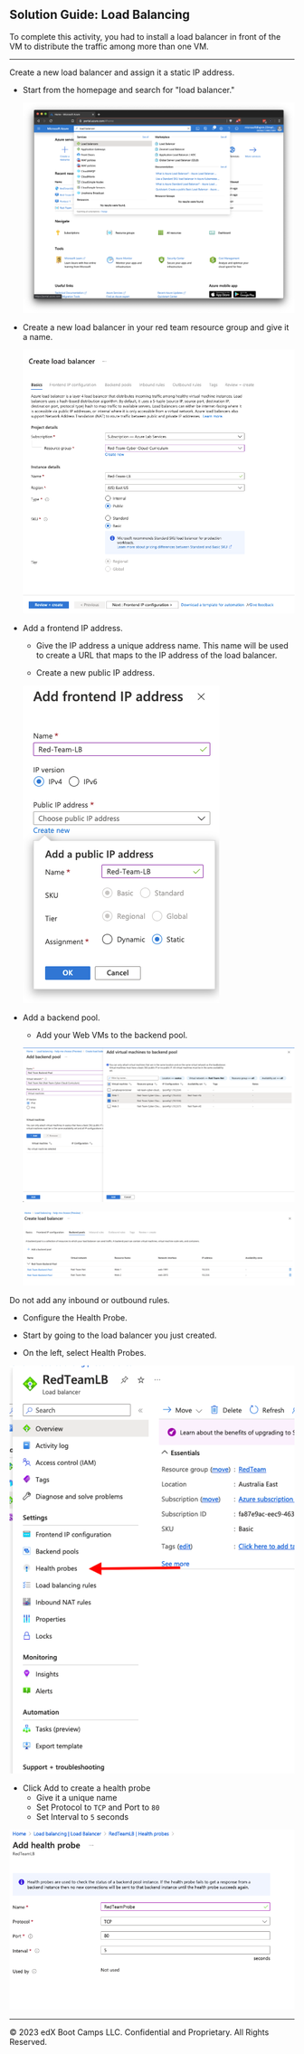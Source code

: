 ## Solution Guide: Load Balancing

To complete this activity, you had to install a load balancer in front of the VM to distribute the traffic among more than one VM.

---

Create a new load balancer and assign it a static IP address.

- Start from the homepage and search for "load balancer."

    ![](../../../Images/Load-Balancer/LBSearch.png)

- Create a new load balancer in your red team resource group and give it a name.

    ![](../../../Images/Load-Balancer/CreateLB.png)

- Add a frontend IP address.

	- Give the IP address a unique address name. This name will be used to create a URL that maps to the IP address of the load balancer.

	- Create a new public IP address.

    ![](../../../Images/Load-Balancer/AddIP.png)

- Add a backend pool.

     - Add your Web VMs to the backend pool.

	![](../../../Images/Load-Balancer/backendPool.png)

	![](../../../Images/Load-Balancer/backendpool2.png)

Do not add any inbound or outbound rules.

- Configure the Health Probe.

- Start by going to the load balancer you just created.
- On the left, select Health Probes.

![](../../../Images/HealthProbeSelect.png)

- Click Add to create a health probe
  - Give it a unique name 
  - Set Protocol to `TCP` and Port to `80`
  - Set Interval to `5` seconds

![](../../../Images/HealthProbeSettings.png)



---

© 2023 edX Boot Camps LLC. Confidential and Proprietary. All Rights Reserved.
